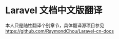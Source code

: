 Laravel 文档中文版翻译
===============


本人只是随性翻译个别章节，具体翻译源项目参见  https://github.com/RaymondChou/Laravel-cn-docs 
